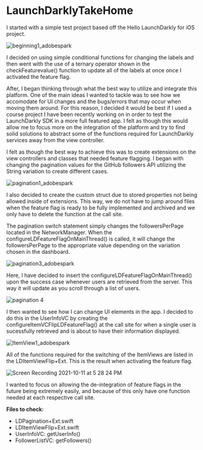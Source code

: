 # LaunchDarklyTakeHome

I started with a simple test project based off the Hello LaunchDarkly for iOS project.

![beginning1_adobespark](https://user-images.githubusercontent.com/10967353/136870025-87ccbc08-2bbf-45fc-9109-cfe0a1fb69a1.png)

I decided on using simple conditional functions for changing the labels and then went with the use of a ternary operator shown in the checkFeaturevalue() function to update all of the labels at once once I activated the feature flag.

After, I began thinking through what the best way to utilize and integrate this platform. One of the main ideas I wanted to tackle was to see how we accomodate for UI changes and the bugs/errors that may occur when moving them around. For this reason, I decided it would be best if I used a course project I have been recently working on in order to test the LaunchDarkly SDK in a more full featured app. I felt as though this would allow me to focus more on the integration of the platform and try to find solid solutions to abstract some of the functions required for LaunchDarkly services away from the view controller. 

I felt as though the best way to achieve this was to create extensions on the view controllers and classes that needed feature flagging. I began with changing the pagination values for the GitHub followers API utilizing the String variation to create different cases.

![pagination1_adobespark](https://user-images.githubusercontent.com/10967353/136869949-4e606e63-183e-4bf2-8ac1-11bf1d559a56.png)


I also decided to create the custom struct due to stored properties not being allowed inside of extensions. This way, we do not have to jump around files when the feature flag is ready to be fully implemented and archived and we only have to delete the function at the call site.

The pagination switch statement simply changes the followersPerPage located in the NetworkManager. When the configureLDFeatureFlagOnMainThread() is called, it will change the followersPerPage to the appropriate value depending on the variation chosen in the dashboard.

![pagination3_adobespark](https://user-images.githubusercontent.com/10967353/136870089-63e8b6e7-eb65-42ef-b133-922dd64871b0.png)


Here, I have decided to insert the configureLDFeatureFlagOnMainThread() upon the success case whenever users are retrieved from the server. This way it will update as you scroll through a list of users.

![pagination 4](https://user-images.githubusercontent.com/10967353/136869390-b79e16c0-4c83-4eeb-a512-dcef44b6dbd8.png)


I then wanted to see how I can change UI elements in the app. I decided to do this in the UserInfoVC by creating the configureItemVCFlipLDFeatureFlag() at the call site for when a single user is sucessfully retrieved and is about to have their information displayed. 

![ItemView1_adobespark](https://user-images.githubusercontent.com/10967353/136870317-659c2160-c77c-49f3-865b-939f21ca5197.png)

All of the functions required for the switching of the ItemViews are listed in the LDItemViewFlip+Ext. This is the result when activating the feature flag.

![Screen Recording 2021-10-11 at 5 28 24 PM](https://user-images.githubusercontent.com/10967353/136871052-4110d17e-fc56-467c-8ac8-aabc844d2eb2.gif)

I wanted to focus on allowing the de-integration of feature flags in the future being extremely easily, and because of this only have one function needed at each respective call site.


**Files to check:**
- LDPagination+Ext.swift
- LDItemViewFlip+Ext.swift
- UserInfoVC: getUserInfo()
- FollowerListVC: getFollowers()

